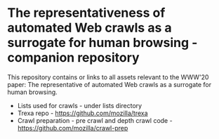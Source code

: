 # The representativeness of automated Web crawls as a surrogate for human browsing - companion repository

This repository contains or links to all assets relevant to the WWW'20 paper: The representative of automated Web crawls as a surrogate for human browsing.

* Lists used for crawls - under lists directory
* Trexa repo - https://github.com/mozilla/trexa
* Crawl preparation - pre crawl and depth crawl code - https://github.com/mozilla/crawl-prep
